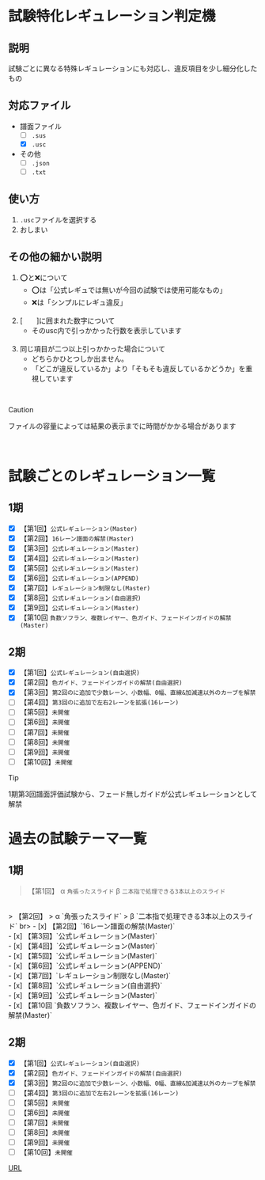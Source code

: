 # 試験特化レギュレーション判定機

## 説明
試験ごとに異なる特殊レギュレーションにも対応し、違反項目を少し細分化したもの

## 対応ファイル
- 譜面ファイル
  - [ ] `.sus` 
  - [x] `.usc`

- その他
  - [ ] `.json`
  - [ ] `.txt`

## 使い方
1. `.usc`ファイルを選択する
2. おしまい

## その他の細かい説明
1. ️⭕️と❌について
     - ️⭕️は「公式レギュでは無いが今回の試験では使用可能なもの」
     - ❌は「シンプルにレギュ違反」<br><br>
2. [　　]に囲まれた数字について
     - そのusc内で引っかかった行数を表示しています<br><br>
3. 同じ項目が二つ以上引っかかった場合について
     - どちらかひとつしか出ません。
     - 「どこが違反しているか」より「そもそも違反しているかどうか」を重視しています

<br>

> [!CAUTION]
> ファイルの容量によっては結果の表示までに時間がかかる場合があります
> 
<br>

# 試験ごとのレギュレーション一覧<br>

## 1期
- [x] 【第1回】`公式レギュレーション(Master)`<br>
- [x] 【第2回】`16レーン譜面の解禁(Master)`<br>
- [x] 【第3回】`公式レギュレーション(Master)`<br>
- [x] 【第4回】`公式レギュレーション(Master)`<br>
- [x] 【第5回】`公式レギュレーション(Master)`<br>
- [x] 【第6回】`公式レギュレーション(APPEND)`<br>
- [x] 【第7回】`レギュレーション制限なし(Master)`<br>
- [x] 【第8回】`公式レギュレーション(自由選択)`<br>
- [x] 【第9回】`公式レギュレーション(Master)`<br>
- [x] 【第10回 `負数ソフラン、複数レイヤー、色ガイド、フェードインガイドの解禁(Master)`<br>

## 2期
- [x] 【第1回】`公式レギュレーション(自由選択)`<br>
- [x] 【第2回】`色ガイド、フェードインガイドの解禁(自由選択)`<br>
- [x] 【第3回】`第2回のに追加で少数レーン、小数幅、0幅、直線&加減速以外のカーブを解禁`<br>
- [ ] 【第4回】`第3回のに追加で左右2レーンを拡張(16レーン)`<br>
- [ ] 【第5回】`未開催`<br>
- [ ] 【第6回】`未開催`<br>
- [ ] 【第7回】`未開催`<br>
- [ ] 【第8回】`未開催`<br>
- [ ] 【第9回】`未開催`<br>
- [ ] 【第10回】`未開催`<br>

> [!TIP]
> 1期第3回譜面評価試験から、フェード無しガイドが公式レギュレーションとして解禁

# 過去の試験テーマ一覧<br>

## 1期
> 【第1回】
> α `角張ったスライド`
> β `二本指で処理できる3本以上のスライド`
<br>
> 【第2回】
> α `角張ったスライド`
> β `二本指で処理できる3本以上のスライド`
br>
- [x] 【第2回】`16レーン譜面の解禁(Master)`<br>
- [x] 【第3回】`公式レギュレーション(Master)`<br>
- [x] 【第4回】`公式レギュレーション(Master)`<br>
- [x] 【第5回】`公式レギュレーション(Master)`<br>
- [x] 【第6回】`公式レギュレーション(APPEND)`<br>
- [x] 【第7回】`レギュレーション制限なし(Master)`<br>
- [x] 【第8回】`公式レギュレーション(自由選択)`<br>
- [x] 【第9回】`公式レギュレーション(Master)`<br>
- [x] 【第10回 `負数ソフラン、複数レイヤー、色ガイド、フェードインガイドの解禁(Master)`<br>

## 2期
- [x] 【第1回】`公式レギュレーション(自由選択)`<br>
- [x] 【第2回】`色ガイド、フェードインガイドの解禁(自由選択)`<br>
- [x] 【第3回】`第2回のに追加で少数レーン、小数幅、0幅、直線&加減速以外のカーブを解禁`<br>
- [ ] 【第4回】`第3回のに追加で左右2レーンを拡張(16レーン)`<br>
- [ ] 【第5回】`未開催`<br>
- [ ] 【第6回】`未開催`<br>
- [ ] 【第7回】`未開催`<br>
- [ ] 【第8回】`未開催`<br>
- [ ] 【第9回】`未開催`<br>
- [ ] 【第10回】`未開催`<br>

[URL](https://ens-17.github.io/analyze/)
